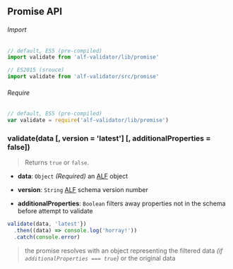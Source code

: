 ## Promise API

###### Import

```js
// default, ES5 (pre-compiled)
import validate from 'alf-validator/lib/promise'

// ES2015 (srouce)
import validate from 'alf-validator/src/promise'
```

###### Require

```js
// default, ES5 (pre-compiled)
var validate = require('alf-validator/lib/promise')
```

### validate(data [, version = 'latest'] [, additionalProperties = false])

> Returns `true` or `false`.

- **data**: `Object` *(Required)*
  an [ALF](https://github.com/Mashape/api-log-format) object

- **version**: `String`
  [ALF](https://github.com/Mashape/api-log-format#versions) schema version number

- **additionalProperties**: `Boolean`
  filters away properties not in the schema before attempt to validate

```js
validate(data, 'latest'})
  .then((data) => console.log('horray!'))
  .catch(console.error)
```

> the promise resolves with an object representing the filtered data *(if `additionalProperties === true`)* or the original data
